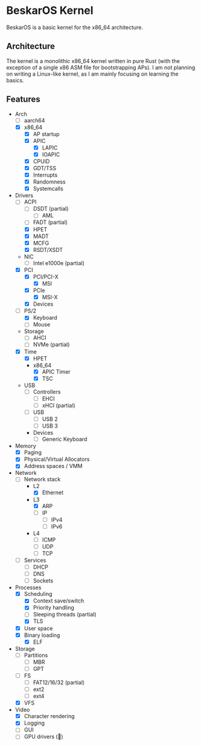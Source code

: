 # BeskarOS Kernel

BeskarOS is a basic kernel for the x86_64 architecture.

## Architecture

The kernel is a monolithic x86_64 kernel written in pure Rust (with the exception of a single x86 ASM file for bootstrapping APs).
I am not planning on writing a Linux-like kernel, as I am mainly focusing on learning the basics.

## Features

- Arch
    - [ ] aarch64
    - [X] x86_64
        - [x] AP startup
        - [X] APIC
            - [x] LAPIC
            - [X] IOAPIC
        - [X] CPUID
        - [x] GDT/TSS
        - [x] Interrupts
        - [x] Randomness
        - [x] Systemcalls
- Drivers
    - [ ] ACPI
        - [ ] DSDT (partial)
            - [ ] AML
        - [ ] FADT (partial)
        - [x] HPET
        - [x] MADT
        - [x] MCFG
        - [x] RSDT/XSDT
    - NIC
        - [ ] Intel e1000e (partial)
    - [X] PCI
        - [X] PCI/PCI-X
            - [X] MSI
        - [X] PCIe
            - [X] MSI-X
        - [x] Devices
    - [ ] PS/2
        - [X] Keyboard
        - [ ] Mouse
    - Storage
        - [ ] AHCI
        - [ ] NVMe (partial)
    - [x] Time
        - [x] HPET
        - x86_64
            - [x] APIC Timer
            - [x] TSC
    - USB
        - [ ] Controllers
            - [ ] EHCI
            - [ ] xHCI (partial)
        - [ ] USB
            - [ ] USB 2
            - [ ] USB 3
        - Devices
            - [ ] Generic Keyboard
- Memory
    - [x] Paging
    - [x] Physical/Virtual Allocators
    - [x] Address spaces / VMM
- Network
    - [ ] Network stack
        - L2
            - [X] Ethernet
        - L3
            - [X] ARP
            - [ ] IP
                - [ ] IPv4
                - [ ] IPv6
        - L4
            - [ ] ICMP
            - [ ] UDP
            - [ ] TCP
    - [ ] Services
        - [ ] DHCP
        - [ ] DNS
        - [ ] Sockets
- Processes
    - [x] Scheduling
        - [X] Context save/switch
        - [X] Priority handling
        - [ ] Sleeping threads (partial)
        - [X] TLS
    - [X] User space
    - [X] Binary loading
        - [X] ELF
- Storage
    - [ ] Partitions
        - [ ] MBR
        - [ ] GPT
    - [ ] FS
        - [ ] FAT12/16/32 (partial)
        - [ ] ext2
        - [ ] ext4
    - [X] VFS
- Video
    - [x] Character rendering
    - [x] Logging
    - [ ] GUI
    - [ ] GPU drivers (🤠)
